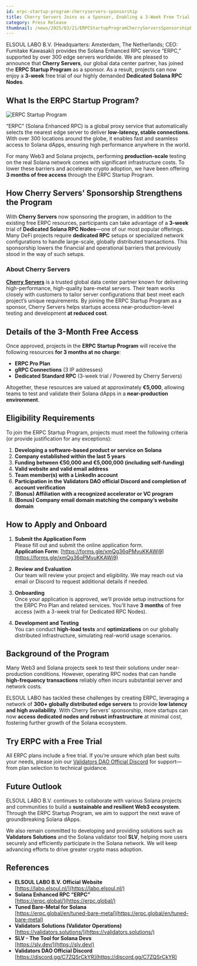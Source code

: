 ```yaml
---
id: erpc-startup-program-cherryservers-sponsorship
title: Cherry Servers Joins as a Sponsor, Enabling a 3-Week Free Trial of Dedicated Solana RPC Nodes in the ERPC Startup Program
category: Press Release
thumbnail: /news/2025/03/21/ERPCStartupProgramCherryServersSponsorshipEN.jpg
---
```


ELSOUL LABO B.V. (Headquarters: Amsterdam, The Netherlands; CEO: Fumitake Kawasaki) provides the Solana Enhanced RPC service “ERPC,” supported by over 300 edge servers worldwide. We are pleased to announce that **Cherry Servers**, our global data center partner, has joined the **ERPC Startup Program** as a sponsor. As a result, projects can now enjoy a **3-week** free trial of our highly demanded **Dedicated Solana RPC Nodes**.

## What Is the ERPC Startup Program?

![ERPC Startup Program](/news/2025/03/21/ERPCStartupProgram.jpg)

“ERPC” (Solana Enhanced RPC) is a global proxy service that automatically selects the nearest edge server to deliver **low-latency, stable connections**. With over 300 locations around the globe, it enables fast and seamless access to Solana dApps, ensuring high performance anywhere in the world.

For many Web3 and Solana projects, performing **production-scale** testing on the real Solana network comes with significant infrastructure costs. To lower these barriers and accelerate crypto adoption, we have been offering **3 months of free access** through the ERPC Startup Program.

## How Cherry Servers’ Sponsorship Strengthens the Program

With **Cherry Servers** now sponsoring the program, in addition to the existing free ERPC resources, participants can take advantage of a **3-week** trial of **Dedicated Solana RPC Nodes**—one of our most popular offerings. Many DeFi projects require **dedicated RPC** setups or specialized network configurations to handle large-scale, globally distributed transactions. This sponsorship lowers the financial and operational barriers that previously stood in the way of such setups.

### About Cherry Servers

[**Cherry Servers**](https://www.cherryservers.com/) is a trusted global data center partner known for delivering high-performance, high-quality bare-metal servers. Their team works closely with customers to tailor server configurations that best meet each project’s unique requirements. By joining the ERPC Startup Program as a sponsor, Cherry Servers helps startups access near-production-level testing and development **at reduced cost**.

## Details of the 3-Month Free Access

Once approved, projects in the **ERPC Startup Program** will receive the following resources **for 3 months at no charge**:

- **ERPC Pro Plan**
- **gRPC Connections** (3 IP addresses)
- **Dedicated Standard RPC** (3-week trial / Powered by Cherry Servers)

Altogether, these resources are valued at approximately **€5,000**, allowing teams to test and validate their Solana dApps in a **near-production environment**.

## Eligibility Requirements

To join the ERPC Startup Program, projects must meet the following criteria (or provide justification for any exceptions):

1. **Developing a software-based product or service on Solana**
2. **Company established within the last 5 years**
3. **Funding between €50,000 and €5,000,000 (including self-funding)**
4. **Valid website and valid email address**
5. **Team member(s) with a LinkedIn account**
6. **Participation in the Validators DAO official Discord and completion of account verification**
7. **(Bonus) Affiliation with a recognized accelerator or VC program**
8. **(Bonus) Company email domain matching the company’s website domain**

## How to Apply and Onboard

1. **Submit the Application Form**  
   Please fill out and submit the online application form.  
   **Application Form**: [https://forms.gle/xmQg36qPMvuKKAWj9](https://forms.gle/xmQg36qPMvuKKAWj9)

2. **Review and Evaluation**  
   Our team will review your project and eligibility. We may reach out via email or Discord to request additional details if needed.

3. **Onboarding**  
   Once your application is approved, we’ll provide setup instructions for the ERPC Pro Plan and related services. You’ll have **3 months** of free access (with a 3-week trial for Dedicated RPC Nodes).

4. **Development and Testing**  
   You can conduct **high-load tests** and **optimizations** on our globally distributed infrastructure, simulating real-world usage scenarios.

## Background of the Program

Many Web3 and Solana projects seek to test their solutions under near-production conditions. However, operating RPC nodes that can handle **high-frequency transactions** reliably often incurs substantial server and network costs.

ELSOUL LABO has tackled these challenges by creating ERPC, leveraging a network of **300+ globally distributed edge servers** to provide **low latency and high availability**. With Cherry Servers’ sponsorship, more startups can now **access dedicated nodes and robust infrastructure** at minimal cost, fostering further growth of the Solana ecosystem.

## Try ERPC with a Free Trial

All ERPC plans include a free trial. If you’re unsure which plan best suits your needs, please join our [Validators DAO Official Discord](https://discord.gg/C7ZQSrCkYR) for support—from plan selection to technical guidance.

## Future Outlook

ELSOUL LABO B.V. continues to collaborate with various Solana projects and communities to build a **sustainable and resilient Web3 ecosystem**. Through the ERPC Startup Program, we aim to support the next wave of groundbreaking Solana dApps.

We also remain committed to developing and providing solutions such as **Validators Solutions** and the Solana validator tool **SLV**, helping more users securely and efficiently participate in the Solana network. We will keep advancing efforts to drive greater crypto mass adoption.

## References

- **ELSOUL LABO B.V. Official Website**  
  [https://labo.elsoul.nl/](https://labo.elsoul.nl/)
- **Solana Enhanced RPC “ERPC”**  
  [https://erpc.global/](https://erpc.global/)
- **Tuned Bare-Metal for Solana**  
  [https://erpc.global/en/tuned-bare-metal](https://erpc.global/en/tuned-bare-metal)
- **Validators Solutions (Validator Operations)**  
  [https://validators.solutions/](https://validators.solutions/)
- **SLV - The Tool for Solana Devs**  
  [https://slv.dev/](https://slv.dev/)
- **Validators DAO Official Discord**  
  [https://discord.gg/C7ZQSrCkYR](https://discord.gg/C7ZQSrCkYR)
